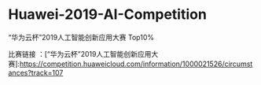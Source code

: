 # Huawei-2019-AI-Competition
“华为云杯”2019人工智能创新应用大赛 Top10%

比赛链接 ：[“华为云杯”2019人工智能创新应用大赛]:https://competition.huaweicloud.com/information/1000021526/circumstances?track=107

